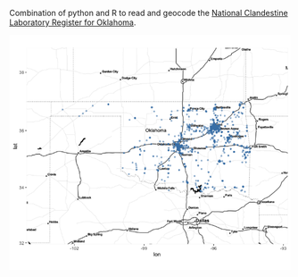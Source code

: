 Combination of python and R to read and geocode the [National Clandestine Laboratory Register for Oklahoma](http://www.dea.gov/clan-lab/clan-lab.shtml).


![Clandestine labs in Oklahoma](/clandestine-labs.png)
